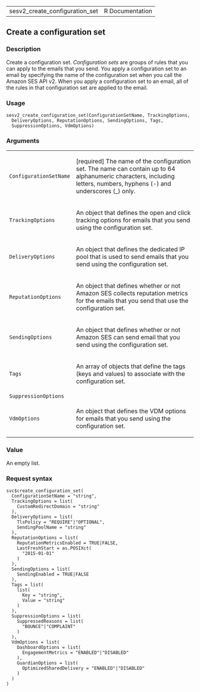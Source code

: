 <table style="width: 100%;">
<tbody>
<tr class="odd">
<td>sesv2_create_configuration_set</td>
<td style="text-align: right;">R Documentation</td>
</tr>
</tbody>
</table>

## Create a configuration set

### Description

Create a configuration set. *Configuration sets* are groups of rules
that you can apply to the emails that you send. You apply a
configuration set to an email by specifying the name of the
configuration set when you call the Amazon SES API v2. When you apply a
configuration set to an email, all of the rules in that configuration
set are applied to the email.

### Usage

    sesv2_create_configuration_set(ConfigurationSetName, TrackingOptions,
      DeliveryOptions, ReputationOptions, SendingOptions, Tags,
      SuppressionOptions, VdmOptions)

### Arguments

<table>
<colgroup>
<col style="width: 35%" />
<col style="width: 65%" />
</colgroup>
<tbody>
<tr class="odd">
<td><code
id="sesv2_create_configuration_set_:_ConfigurationSetName">ConfigurationSetName</code></td>
<td><p>[required] The name of the configuration set. The name can
contain up to 64 alphanumeric characters, including letters, numbers,
hyphens (-) and underscores (_) only.</p></td>
</tr>
<tr class="even">
<td><code
id="sesv2_create_configuration_set_:_TrackingOptions">TrackingOptions</code></td>
<td><p>An object that defines the open and click tracking options for
emails that you send using the configuration set.</p></td>
</tr>
<tr class="odd">
<td><code
id="sesv2_create_configuration_set_:_DeliveryOptions">DeliveryOptions</code></td>
<td><p>An object that defines the dedicated IP pool that is used to send
emails that you send using the configuration set.</p></td>
</tr>
<tr class="even">
<td><code
id="sesv2_create_configuration_set_:_ReputationOptions">ReputationOptions</code></td>
<td><p>An object that defines whether or not Amazon SES collects
reputation metrics for the emails that you send that use the
configuration set.</p></td>
</tr>
<tr class="odd">
<td><code
id="sesv2_create_configuration_set_:_SendingOptions">SendingOptions</code></td>
<td><p>An object that defines whether or not Amazon SES can send email
that you send using the configuration set.</p></td>
</tr>
<tr class="even">
<td><code id="sesv2_create_configuration_set_:_Tags">Tags</code></td>
<td><p>An array of objects that define the tags (keys and values) to
associate with the configuration set.</p></td>
</tr>
<tr class="odd">
<td><code
id="sesv2_create_configuration_set_:_SuppressionOptions">SuppressionOptions</code></td>
<td></td>
</tr>
<tr class="even">
<td><code
id="sesv2_create_configuration_set_:_VdmOptions">VdmOptions</code></td>
<td><p>An object that defines the VDM options for emails that you send
using the configuration set.</p></td>
</tr>
</tbody>
</table>

### Value

An empty list.

### Request syntax

    svc$create_configuration_set(
      ConfigurationSetName = "string",
      TrackingOptions = list(
        CustomRedirectDomain = "string"
      ),
      DeliveryOptions = list(
        TlsPolicy = "REQUIRE"|"OPTIONAL",
        SendingPoolName = "string"
      ),
      ReputationOptions = list(
        ReputationMetricsEnabled = TRUE|FALSE,
        LastFreshStart = as.POSIXct(
          "2015-01-01"
        )
      ),
      SendingOptions = list(
        SendingEnabled = TRUE|FALSE
      ),
      Tags = list(
        list(
          Key = "string",
          Value = "string"
        )
      ),
      SuppressionOptions = list(
        SuppressedReasons = list(
          "BOUNCE"|"COMPLAINT"
        )
      ),
      VdmOptions = list(
        DashboardOptions = list(
          EngagementMetrics = "ENABLED"|"DISABLED"
        ),
        GuardianOptions = list(
          OptimizedSharedDelivery = "ENABLED"|"DISABLED"
        )
      )
    )
